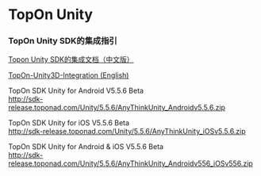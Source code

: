 # TopOn Unity

<h3>TopOn Unity SDK的集成指引</h3>

[Topon Unity SDK的集成文档（中文版）](doc/TopOn-Unity3D集成指南.md)<br>

[TopOn-Unity3D-Integration (English)](doc/TopOn-Unity3D-Integration.md)<br>


TopOn SDK Unity for Android V5.5.6   Beta <br>
http://sdk-release.toponad.com/Unity/5.5.6/AnyThinkUnity_Androidv5.5.6.zip <br>

TopOn SDK Unity for iOS V5.5.6   Beta <br>
http://sdk-release.toponad.com/Unity/5.5.6/AnyThinkUnity_iOSv5.5.6.zip <br>

TopOn SDK Unity for Android & iOS V5.5.6   Beta <br>
http://sdk-release.toponad.com/Unity/5.5.6/AnyThinkUnity_Androidv556_iOSv556.zip <br>
